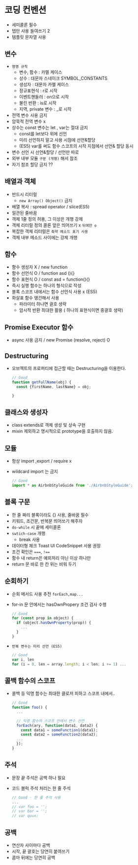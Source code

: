 # 코딩 컨벤션

- 세미콜론 필수
- 탭만 사용 들여쓰기 2
- 템플릿 문자열 사용

## 변수

- `명명 규칙`
    - 변수, 함수 : 카멜 케이스
    - 상수 : 대문자 스네이크 SYMBOL_CONSTANTS
    - 생성자 : 대문자 카멜 케이스
    - 정규표현식 : r로 시작
    - 이벤트핸들러 : on으로 시작
    - 불린 반환 : is로 시작
    - 지역, private 변수 : _로 시작
- 전역 변수 사용 금지
- 암묵적 전역 변수 x
- 상수는 const 변수는 let , var는 절대 금지
    - const를 let보다 위에 선언
    - 미리 선언하지 말고 사용 시점에 선언&할당
    - (ES5) var를 써도 함수 스코프의 시작 지점에서 선언& 할당 동시
- 변수 선언 시 선언&할당 / 선언만 따로
- 외부 내부 모듈 `구분 (개행)` 해서 참조
- 자기 참조 할당 금지 ??

## 배열과 객체

- 반드시 리터럴
    - `new Array() Object()` 금지
- 배열 복사 : spread operator / slice(ES5)
- 일관된 줄바꿈
- 객체 1줄 정의 허용, 그 이상은 개행 강제
- 객체 리터럴 정의 콜론 앞은 띄어쓰기 x `뒤에만 o`
- 복잡한 객체 리터럴은 `축약 메소드 표기 사용`
- 객체 내부 메소드 사이에는 강제 개행

## 함수

- 함수 생성자 X / new function
- 함수 선언식 O / function asd (){}
- 함수 표현식 O / const asd = function(){}
- 즉시 실행 함수는 하나의 형식으로 작성
- 블록 스코프 내에서는 함수 선언식 사용 x (ES5)
- 화살표 함수 앵간해서 사용
    - 파라미터 하나면 괄호 생략
    - 암시적 반환 최대한 활용 ( 하나의 표현식이면 중괄호 생략)

## Promise Executor 함수

- async 사용 금지 /  new Promise (resolve, reject) O

## Destructuring

- 오브젝트의 프로퍼티에 접근할 때는 Destructuring을 이용한다.
    
    ```jsx
    // Good
    function getFullName(obj) {
      const {firstName, lastName} = obj;
    
    }
    ```
    

## 클래스와 생성자

- class extends로 객체 생성 및 상속 구현
- mixin 제외하고 명시적으로 prototype을 호출하지 않음.

## 모듈

- 항상 import ,export / require x
- wildcard import 는 금지
    
    ```jsx
    // Good
    import * as AirbnbStyleGuide from './AirbnbStyleGuide';
    ```
    

## 블록 구문

- 한 줄 짜리 블록이라도 {} 사용, 줄바꿈 필수
- 키워드, 조건문, 반복문 띄어쓰기 해주자
- `do-while` 시 끝에 세미콜론
- `swtich-case` 개행
    - break 사용
- 데이터형 체크 Toast UI CodeSnippet 사용 권장
- 조건 확인은 `===`, `!==`
- 함수 내 return은 예외처리 아닌 이상 하나만
- return 문 바로 한 칸 위는 비워 두기

## 순회하기

- 순회 메서드 사용 추천 `forEach,map...`
- for-in 문 안에서는 hasOwnPropery 조건 검사 수행
    
    ```jsx
    // Good
    for (const prop in object) {
      if (object.hasOwnProperty(prop)) {
        ...
      }
    }
    ```
    
- `반복 변수는 미리 선언 (ES5)`
    
    ```jsx
    // Good
    var i, len
    for (i = 0, len = array.length; i < len; i += 1) ...
    ```
    

## 콜백 함수의 스코프

- 콜백 등 익명 함수는 최대한 클로저 피하고 스코프 내에서..
    
    ```jsx
    // Good
    function foo() {
      ...
    
      // 익명 함수의 스코프 안에서 변수 선언
      forEach(ary, function(data1, data2) {
        const data1 = someFunction1(data1);
        const data2 = someFunction2(data2);
      ...
      });
    }
    ```
    

## 주석

- 문장 끝 주석은 공백 하나 필요
- 코드 블럭 주석 처리는 한 줄 주석
    
    ```jsx
    // Good - 한 줄 주석 사용
    ...
    // var foo = '';
    // var bar = '';
    // var quux;
    ```
    

## 공백

- 연산자 사이마다 공백
- 시작, 끝 괄호는 당연히 붙여쓰기
- 콤마 뒤에는 당연히 공백
